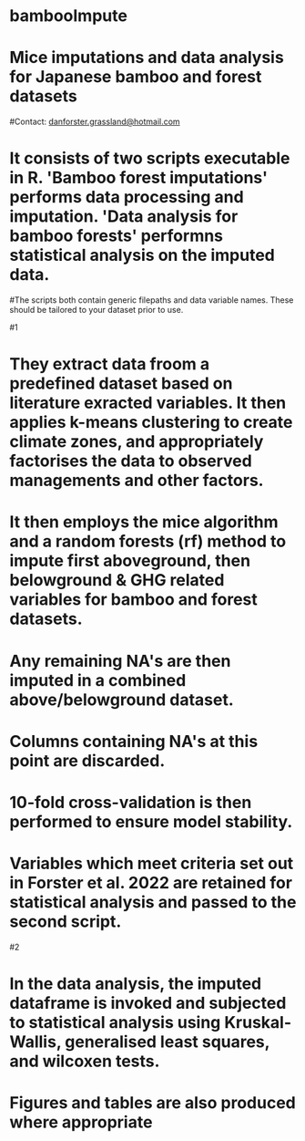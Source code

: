# bambooImpute
# Mice imputations and data analysis for Japanese bamboo and forest datasets
#Contact: danforster.grassland@hotmail.com
# It consists of two scripts executable in R. 'Bamboo forest imputations' performs data processing and imputation. 'Data analysis for bamboo forests' performns statistical analysis on the imputed data.

#The scripts both contain generic filepaths and data variable names. These should be tailored to your dataset prior to use.

#1
# They extract data froom a predefined dataset based on literature exracted variables. It then applies k-means clustering to create climate zones, and appropriately factorises the data to observed managements and other factors.

# It then employs the mice algorithm and a random forests (rf) method to impute first aboveground, then belowground & GHG related variables for bamboo and forest datasets.

# Any remaining NA's are then imputed in a combined above/belowground dataset.

# Columns containing NA's at this point are discarded.

# 10-fold cross-validation is then performed to ensure model stability.

# Variables which meet criteria set out in Forster et al. 2022 are retained for statistical analysis and passed to the second script.

#2
# In the data analysis, the imputed dataframe is invoked and subjected to statistical analysis using Kruskal-Wallis, generalised least squares, and wilcoxen tests.

# Figures and tables are also produced where appropriate



